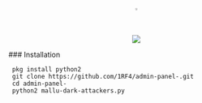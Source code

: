 <p align="center"><img src="https://d.top4top.io/p_1470hqvqv0.png"size="2%" height="1%"></p>

<p align="center">
<img src="https://img.shields.io/badge/Python-2-brightgreen.svg?style=plastic">
</p>
### Installation

```pkg install git
 pkg install python2
 git clone https://github.com/1RF4/admin-panel-.git
 cd admin-panel- 
 python2 mallu-dark-attackers.py

```
